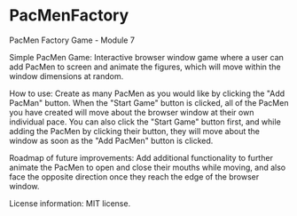 # PacMenFactory
PacMen Factory Game - Module 7

Simple PacMen Game: Interactive browser window game where a user can add PacMen to screen and animate the figures, which will move within the window dimensions at random.

How to use: Create as many PacMen as you would like by clicking the "Add PacMan" button. When the "Start Game" button is clicked, all of the PacMen you have created will move about the browser window at their own individual pace. You can also click the "Start Game" button first, and while adding the PacMen by clicking their button, they will move about the window as soon as the "Add PacMen" button is clicked. 

Roadmap of future improvements: Add additional functionality to further animate the PacMen to open and close their mouths while moving, and also face the opposite direction once they reach the edge of the browser window. 

License information: MIT license. 
